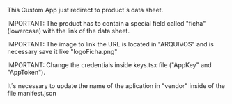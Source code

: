 This Custom App just redirect to product´s data sheet.

IMPORTANT: The product has to contain a special field called "ficha" (lowercase) with the link of the data sheet.

IMPORTANT: The image to link the URL is located in "ARQUIVOS" and is necessary save it like "logoFicha.png"

IMPORTANT: Change the credentials inside keys.tsx file ("AppKey" and "AppToken").

It´s necessary to update the name of the aplication in "vendor" inside of the file manifest.json  